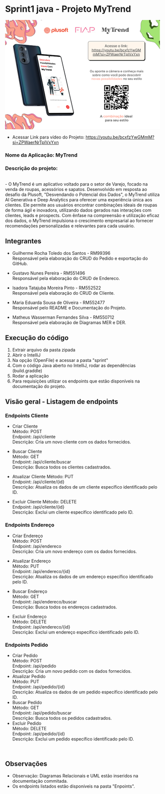 # Sprint1 java - Projeto MyTrend

![Programa](./Documentos/MyTrend.png)

- Acessar Link para vídeo do Projeto: https://youtu.be/bcxfzYwGMmM?si=ZPWaerNrTpIVxYxn

### Nome da Aplicação: MyTrend

### Descrição do projeto: 
<br>
- O MyTrend é um aplicativo voltado para o setor de Varejo, focado na venda de roupas, acessórios e sapatos. Desenvolvido em resposta ao desafio da Plusoft, "Desvendando o Potencial dos Dados", o MyTrend utiliza AI Generativa e Deep Analytics para oferecer uma experiência única aos clientes. Ele permite aos usuários encontrar combinações ideais de roupas de forma ágil e inovadora, utilizando dados gerados nas interações com clientes, leads e prospects. Com ênfase na compreensão e utilização eficaz dos dados, o MyTrend impulsiona o crescimento empresarial ao fornecer recomendações personalizadas e relevantes para cada usuário.

 
## Integrantes
- Guilherme Rocha Toledo dos Santos - RM99396
  <br>
 Responsável pela elaboração do CRUD do Pedido e exportação do GitHub.
  
- Gustavo Nunes Pereira - RM551496
  <br>
  Responsável pela elaboração do CRUD de Endereco.
  
- Isadora Tatajuba Moreira Pinto - RM552522
  <br>
  Responsável pela elaboração do CRUD de Cliente.
   
- Maria Eduarda Sousa de Oliveira - RM552477
  <br>
  Responsável pelo README e Documentação do Projeto.
  
- Matheus Wasserman Fernandes Silva - RM550712
  <br>
  Responsável pela elaboração de Diagramas MER e DER.


## Execução do código

1. Extrair arquivo da pasta zipada
2. Abrir o IntelliJ
3. Na opção (OpenFile) e acessar a pasta "sprint"
4. Com o código Java aberto no IntelliJ, rodar as dependências (build.graddle)
5. Rodar a aplicação
6. Para requisições utilizar os endpoints que estão disponíveis na documentação do projeto.


## Visão geral - Listagem de endpoints 
### Endpoints Cliente
- Criar Cliente <br>
  Método: POST  <br>
  Endpoint: /api/cliente  <br>
  Descrição: Cria um novo cliente com os dados fornecidos.  <br>
  
- Buscar Cliente  <br>
  Método: GET  <br>
  Endpoint: /api/cliente/buscar  <br>
  Descrição: Busca todos os clientes cadastrados.  <br>
  
- Atualizar Cliente
  Método: PUT  <br>
  Endpoint: /api/cliente/{id}  <br>
  Descrição: Atualiza os dados de um cliente específico identificado pelo ID.  <br>
  
- Excluir Cliente
  Método: DELETE  <br>
  Endpoint: /api/cliente/{id}  <br>
  Descrição: Exclui um cliente específico identificado pelo ID.  <br>

### Endpoints Endereço
- Criar Endereço  <br>
  Método: POST  <br>
  Endpoint: /api/endereco  <br>
  Descrição: Cria um novo endereço com os dados fornecidos. <br>
  
- Atualizar Endereço  <br>
 Método: PUT  <br>
 Endpoint: /api/endereco/{id}  <br>
 Descrição: Atualiza os dados de um endereço específico identificado pelo ID.  <br>
- Buscar Endereço  <br>
Método: GET  <br>
Endpoint: /api/endereco/buscar  <br>
Descrição: Busca todos os endereços cadastrados.  <br>
- Excluir Endereço  <br>
Método: DELETE  <br>
Endpoint: /api/endereco/{id}  <br> 
Descrição: Exclui um endereço específico identificado pelo ID.  <br>

### Endpoints Pedido
- Criar Pedido <br>
 Método: POST <br>
 Endpoint: /api/pedido <br>
 Descrição: Cria um novo pedido com os dados fornecidos. <br>
- Atualizar Pedido <br>
 Método: PUT <br>
 Endpoint: /api/pedido/{id} <br>
Descrição: Atualiza os dados de um pedido específico identificado pelo ID. <br>
- Buscar Pedido <br>
  Método: GET <br>
  Endpoint: /api/pedido/buscar <br>
  Descrição: Busca todos os pedidos cadastrados. <br>
- Excluir Pedido <br>
  Método: DELETE <br>
  Endpoint: /api/pedido/{id} <br>
  Descrição: Exclui um pedido específico identificado pelo ID. <br>

<br>

## Observações <br>
- Observação: Diagramas Relacionais e UML estão inseridos na documentação commitada. <br>
- Os endpoints listados estão disponíveis na pasta "Enpoints". <br>

  


